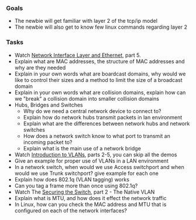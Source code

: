 
### Goals
- The newbie will get familiar with layer 2 of the tcp/ip model
- The newbie will also get to know few linux commands regarding layer 2

### Tasks
- Watch [Network Interface Layer and Ethernet](https://app.pluralsight.com/library/courses/network-interface-ethernet-cisco-ccna-200-125-100-105/table-of-contents), part 5.
- Explain what are MAC addresses, the structure of MAC addresses and why are they needed
- Explain in your own words what are boardcast domains, why would we like to control their sizes and a method to limit the size of a broadcast domain
- Explain in your own words what are collision domains, explain how can we "break" a collision domain into smaller collision domains
- Hubs, Bridges and Switches
  - Why do we need a central network device to connect to?
  - Explain how do network hubs transmit packets in lan environment
  - Explain what are the differences between network hubs and network switches
  - How does a network switch know to what port to transmit an incoming packet to?
  - Explain what is the main use of a network bridge
- Watch [Introduction to VLANs](https://app.pluralsight.com/library/courses/vlans-cisco-ccna-200-125-100-105/table-of-contents), parts 2-5, you can skip all the demos
- Give an example for proper use of VLANs in a LAN environment
- In a network switch, when would we use Access switchport and when would we use Trunk switchport? give example for each one
- Explain how does 802.1q (VLAN tagging) works
- Can you tag a frame more than once using 802.1q?
- Watch The [Securing the Switch](https://app.pluralsight.com/library/courses/securing-switch-cisco-ccna-200-125-100-105/table-of-contents), part 2 - The Native VLAN
- Explain what is MTU, and how does it effect the network traffic
- In Linux, how can you check the MAC address and MTU that is configured on each of the network interfaces?